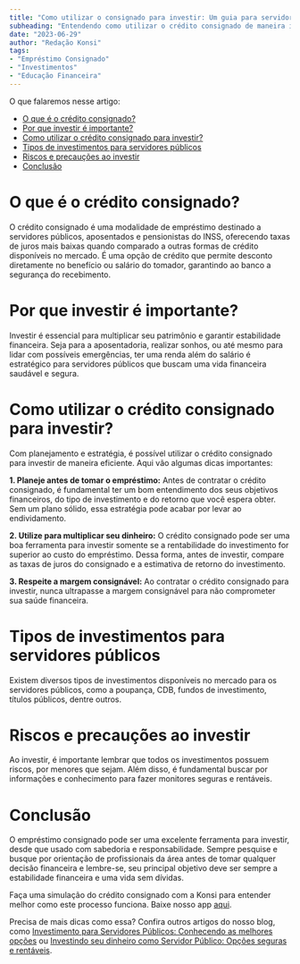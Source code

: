 ```yaml
---
title: "Como utilizar o consignado para investir: Um guia para servidores públicos"
subheading: "Entendendo como utilizar o crédito consignado de maneira inteligente para multiplicar sua renda a longo prazo"
date: "2023-06-29"
author: "Redação Konsi"
tags:
- "Empréstimo Consignado"
- "Investimentos"
- "Educação Financeira"
---
```


O que falaremos nesse artigo:
- [O que é o crédito consignado?](#o-que-e-o-credito-consignado)
- [Por que investir é importante?](#por-que-investir-e-importante)
- [Como utilizar o crédito consignado para investir?](#como-utilizar-o-credito-consignado-para-investir)
- [Tipos de investimentos para servidores públicos](#tipos-de-investimentos-para-servidores-publicos)
- [Riscos e precauções ao investir](#riscos-e-precaucoes-ao-investir)
- [Conclusão](#conclusao)

# O que é o crédito consignado?
O crédito consignado é uma modalidade de empréstimo destinado a servidores públicos, aposentados e pensionistas do INSS, oferecendo taxas de juros mais baixas quando comparado a outras formas de crédito disponíveis no mercado. É uma opção de crédito que permite desconto diretamente no benefício ou salário do tomador, garantindo ao banco a segurança do recebimento.

# Por que investir é importante?
Investir é essencial para multiplicar seu patrimônio e garantir estabilidade financeira. Seja para a aposentadoria, realizar sonhos, ou até mesmo para lidar com possíveis emergências, ter uma renda além do salário é estratégico para servidores públicos que buscam uma vida financeira saudável e segura.

# Como utilizar o crédito consignado para investir?
Com planejamento e estratégia, é possível utilizar o crédito consignado para investir de maneira eficiente. Aqui vão algumas dicas importantes:

**1. Planeje antes de tomar o empréstimo:** Antes de contratar o crédito consignado, é fundamental ter um bom entendimento dos seus objetivos financeiros, do tipo de investimento e do retorno que você espera obter. Sem um plano sólido, essa estratégia pode acabar por levar ao endividamento.

**2. Utilize para multiplicar seu dinheiro:** O crédito consignado pode ser uma boa ferramenta para investir somente se a rentabilidade do investimento for superior ao custo do empréstimo. Dessa forma, antes de investir, compare as taxas de juros do consignado e a estimativa de retorno do investimento.

**3. Respeite a margem consignável:** Ao contratar o crédito consignado para investir, nunca ultrapasse a margem consignável para não comprometer sua saúde financeira. 

# Tipos de investimentos para servidores públicos
Existem diversos tipos de investimentos disponíveis no mercado para os servidores públicos, como a poupança, CDB, fundos de investimento, títulos públicos, dentre outros.

# Riscos e precauções ao investir
Ao investir, é importante lembrar que todos os investimentos possuem riscos, por menores que sejam. Além disso, é fundamental buscar por informações e conhecimento para fazer monitores seguras e rentáveis.

# Conclusão
O empréstimo consignado pode ser uma excelente ferramenta para investir, desde que usado com sabedoria e responsabilidade. Sempre pesquise e busque por orientação de profissionais da área antes de tomar qualquer decisão financeira e lembre-se, seu principal objetivo deve ser sempre a estabilidade financeira e uma vida sem dívidas.

Faça uma simulação do crédito consignado com a Konsi para entender melhor como este processo funciona. Baixe nosso app [aqui](http://konsi.com.br/download). 

Precisa de mais dicas como essa? Confira outros artigos do nosso blog, como [Investimento para Servidores Públicos: Conhecendo as melhores opções](http://konsi.com.br/postagens/investimento-para-servidores-publicos-conhecendo-as-melhores-opcoes.html) ou [Investindo seu dinheiro como Servidor Público: Opções seguras e rentáveis](http://konsi.com.br/postagens/investindo-seu-dinheiro-como-servidor-publico-opes-seguras-e-rentveis.md).